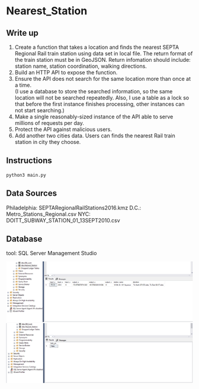 # Nearest_Station

## Write up
1. Create a function that takes a location and finds the nearest SEPTA Regional Rail train station using data set in local file.
The return format of the train station must be in GeoJSON.
Return infomation should include: station name, station coordination, walking directions.
2. Build an HTTP API to expose the function.
3. Ensure the API does not search for the same location more than once at a time.  
(I use a database to store the searched information, so the same location will not be searched repeatedly. Also, I use a table as a lock so that before the first instance finishes processing, other instances can not start searching.)
4. Make a single reasonably-sized instance of the API able to serve millions of requests per day.
5. Protect the API against malicious users.
6. Add another two cities data. Users can finds the nearest Rail train station in city they choose.

## Instructions
    python3 main.py

## Data Sources 
Philadelphia: SEPTARegionalRailStations2016.kmz
D.C.: Metro_Stations_Regional.csv 
NYC: DOITT_SUBWAY_STATION_01_13SEPT2010.csv 

## Database
tool: SQL Server Management Studio

![Nearest_Station](712be61ff3d1149d010d70b607b5296.png)
![DB_LOCK](754ade7879fe2b63ea82df1769e633c.png)
